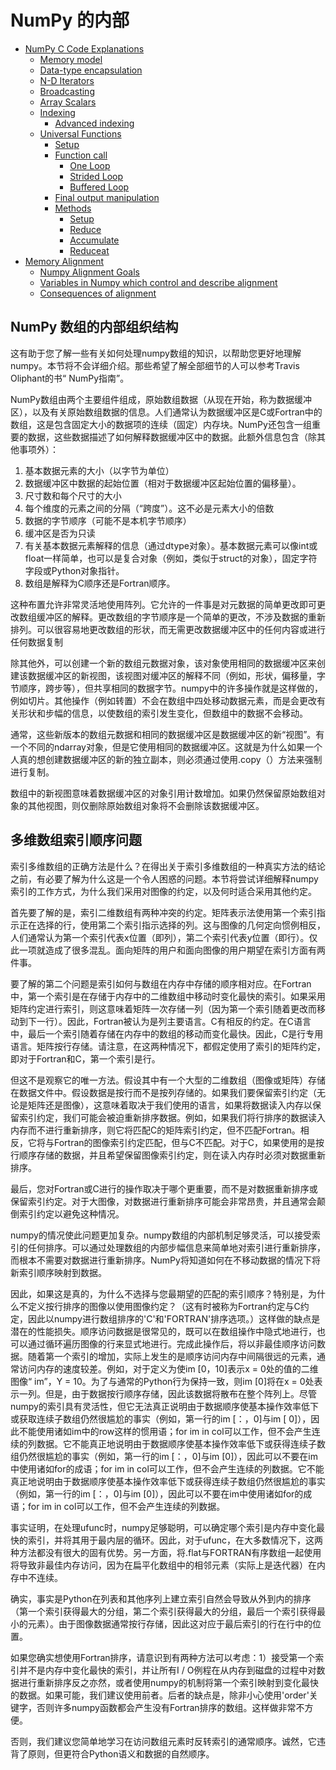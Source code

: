 # NumPy 的内部

- [NumPy C Code Explanations](internals.code-explanations.html)
  - [Memory model](internals.code-explanations.html#memory-model)
  - [Data-type encapsulation](internals.code-explanations.html#data-type-encapsulation)
  - [N-D Iterators](internals.code-explanations.html#n-d-iterators)
  - [Broadcasting](internals.code-explanations.html#broadcasting)
  - [Array Scalars](internals.code-explanations.html#array-scalars)
  - [Indexing](internals.code-explanations.html#indexing)
    - [Advanced indexing](internals.code-explanations.html#advanced-indexing)
  - [Universal Functions](internals.code-explanations.html#universal-functions)
    - [Setup](internals.code-explanations.html#setup)
    - [Function call](internals.code-explanations.html#function-call)
      - [One Loop](internals.code-explanations.html#one-loop)
      - [Strided Loop](internals.code-explanations.html#strided-loop)
      - [Buffered Loop](internals.code-explanations.html#buffered-loop)
    - [Final output manipulation](internals.code-explanations.html#final-output-manipulation)
    - [Methods](internals.code-explanations.html#methods)
      - [Setup](internals.code-explanations.html#id1)
      - [Reduce](internals.code-explanations.html#reduce)
      - [Accumulate](internals.code-explanations.html#accumulate)
      - [Reduceat](internals.code-explanations.html#reduceat)
- [Memory Alignment](alignment.html)
  - [Numpy Alignment Goals](alignment.html#numpy-alignment-goals)
  - [Variables in Numpy which control and describe alignment](alignment.html#variables-in-numpy-which-control-and-describe-alignment)
  - [Consequences of alignment](alignment.html#consequences-of-alignment)

## NumPy 数组的内部组织结构

这有助于您了解一些有关如何处理numpy数组的知识，以帮助您更好地理解numpy。本节将不会详细介绍。那些希望了解全部细节的人可以参考Travis Oliphant的书“ NumPy指南”。

NumPy数组由两个主要组件组成，原始数组数据（从现在开始，称为数据缓冲区），以及有关原始数组数据的信息。人们通常认为数据缓冲区是C或Fortran中的数组，这是包含固定大小的数据项的连续（固定）内存块。NumPy还包含一组重要的数据，这些数据描述了如何解释数据缓冲区中的数据。此额外信息包含（除其他事项外）：

1. 基本数据元素的大小（以字节为单位）
1. 数据缓冲区中数据的起始位置（相对于数据缓冲区起始位置的偏移量）。
1. 尺寸数和每个尺寸的大小
1. 每个维度的元素之间的分隔（“跨度”）。这不必是元素大小的倍数
1. 数据的字节顺序（可能不是本机字节顺序）
1. 缓冲区是否为只读
1. 有关基本数据元素解释的信息（通过dtype对象）。基本数据元素可以像int或float一样简单，也可以是复合对象（例如，类似于struct的对象），固定字符字段或Python对象指针。
1. 数组是解释为C顺序还是Fortran顺序。

这种布置允许非常灵活地使用阵列。它允许的一件事是对元数据的简单更改即可更改数组缓冲区的解释。更改数组的字节顺序是一个简单的更改，不涉及数据的重新排列。可以很容易地更改数组的形状，而无需更改数据缓冲区中的任何内容或进行任何数据复制

除其他外，可以创建一个新的数组元数据对象，该对象使用相同的数据缓冲区来创建该数据缓冲区的新视图，该视图对缓冲区的解释不同（例如，形状，偏移量，字节顺序，跨步等），但共享相同的数据字节。numpy中的许多操作就是这样做的，例如切片。其他操作（例如转置）不会在数组中四处移动数据元素，而是会更改有关形状和步幅的信息，以使数组的索引发生变化，但数组中的数据不会移动。

通常，这些新版本的数组元数据和相同的数据缓冲区是数据缓冲区的新“视图”。有一个不同的ndarray对象，但是它使用相同的数据缓冲区。这就是为什么如果一个人真的想创建数据缓冲区的新的独立副本，则必须通过使用.copy（）方法来强制进行复制。

数组中的新视图意味着数据缓冲区的对象引用计数增加。如果仍然保留原始数组对象的其他视图，则仅删除原始数组对象将不会删除该数据缓冲区。

## 多维数组索引顺序问题

索引多维数组的正确方法是什么？在得出关于索引多维数组的一种真实方法的结论之前，有必要了解为什么这是一个令人困惑的问题。本节将尝试详细解释numpy索引的工作方式，为什么我们采用对图像的约定，以及何时适合采用其他约定。

首先要了解的是，索引二维数组有两种冲突的约定。矩阵表示法使用第一个索引指示正在选择的行，使用第二个索引指示选择的列。这与图像的几何定向惯例相反，人们通常认为第一个索引代表x位置（即列），第二个索引代表y位置（即行）。仅此一项就造成了很多混乱。面向矩阵的用户和面向图像的用户期望在索引方面有两件事。

要了解的第二个问题是索引如何与数组在内存中存储的顺序相对应。在Fortran中，第一个索引是在存储于内存中的二维数组中移动时变化最快的索引。如果采用矩阵约定进行索引，则这意味着矩阵一次存储一列（因为第一个索引随着更改而移动到下一行）。因此，Fortran被认为是列主要语言。C有相反的约定。在C语言中，最后一个索引随着存储在内存中的数组的移动而变化最快。因此，C是行专用语言。矩阵按行存储。请注意，在这两种情况下，都假定使用了索引的矩阵约定，即对于Fortran和C，第一个索引是行。

但这不是观察它的唯一方法。假设其中有一个大型的二维数组（图像或矩阵）存储在数据文件中。假设数据是按行而不是按列存储的。如果我们要保留索引约定（无论是矩阵还是图像），这意味着取决于我们使用的语言，如果将数据读入内存以保留索引约定，我们可能会被迫重新排序数据。例如，如果我们将行排序的数据读入内存而不进行重新排序，则它将匹配C的矩阵索引约定，但不匹配Fortran。相反，它将与Fortran的图像索引约定匹配，但与C不匹配。对于C，如果使用的是按行顺序存储的数据，并且希望保留图像索引约定，则在读入内存时必须对数据重新排序。

最后，您对Fortran或C进行的操作取决于哪个更重要，而不是对数据重新排序或保留索引约定。对于大图像，对数据进行重新排序可能会非常昂贵，并且通常会颠倒索引约定以避免这种情况。

numpy的情况使此问题更加复杂。numpy数组的内部机制足够灵活，可以接受索引的任何排序。可以通过处理数组的内部步幅信息来简单地对索引进行重新排序，而根本不需要对数据进行重新排序。NumPy将知道如何在不移动数据的情况下将新索引顺序映射到数据。

因此，如果这是真的，为什么不选择与您最期望的匹配的索引顺序？特别是，为什么不定义按行排序的图像以使用图像约定？（这有时被称为Fortran约定与C约定，因此以numpy进行数组排序的'C'和'FORTRAN'排序选项。）这样做的缺点是潜在的性能损失。顺序访问数据是很常见的，既可以在数组操作中隐式地进行，也可以通过循环遍历图像的行来显式地进行。完成此操作后，将以非最佳顺序访问数据。随着第一个索引的增加，实际上发生的是顺序访问内存中间隔很远的元素，通常访问内存的速度较差。例如，对于定义为使im [0，10]表示x = 0处的值的二维图像“ im”，Y = 10。为了与通常的Python行为保持一致，则im [0]将在x = 0处表示一列。但是，由于数据按行顺序存储，因此该数据将散布在整个阵列上。尽管numpy的索引具有灵活性，但它无法真正说明由于数据顺序使基本操作效率低下或获取连续子数组仍然很尴尬的事实（例如，第一行的im [：，0]与im [ 0]），因此不能使用诸如im中的row这样的惯用语；for im in col可以工作，但不会产生连续的列数据。它不能真正地说明由于数据顺序使基本操作效率低下或获得连续子数组仍然很尴尬的事实（例如，第一行的im [：，0]与im [0]），因此可以不要在im中使用诸如for的成语；for im in col可以工作，但不会产生连续的列数据。它不能真正地说明由于数据顺序使基本操作效率低下或获得连续子数组仍然很尴尬的事实（例如，第一行的im [：，0]与im [0]），因此可以不要在im中使用诸如for的成语；for im in col可以工作，但不会产生连续的列数据。

事实证明，在处理ufunc时，numpy足够聪明，可以确定哪个索引是内存中变化最快的索引，并将其用于最内层的循环。因此，对于ufunc，在大多数情况下，这两种方法都没有很大的固有优势。另一方面，将.flat与FORTRAN有序数组一起使用将导致非最佳内存访问，因为在扁平化数组中的相邻元素（实际上是迭代器）在内存中不连续。

确实，事实是Python在列表和其他序列上建立索引自然会导致从外到内的排序（第一个索引获得最大的分组，第二个索引获得最大的分组，最后一个索引获得最小的元素）。由于图像数据通常按行存储，因此这对应于最后索引的行在行中的位置。

如果您确实想使用Fortran排序，请意识到有两种方法可以考虑：1）接受第一个索引并不是内存中变化最快的索引，并让所有I / O例程在从内存到磁盘的过程中对数据进行重新排序反之亦然，或者使用numpy的机制将第一个索引映射到变化最快的数据。如果可能，我们建议使用前者。后者的缺点是，除非小心使用'order'关键字，否则许多numpy函数都会产生没有Fortran排序的数组。这样做非常不方便。

否则，我们建议您简单地学习在访问数组元素时反转索引的通常顺序。诚然，它违背了原则，但更符合Python语义和数据的自然顺序。